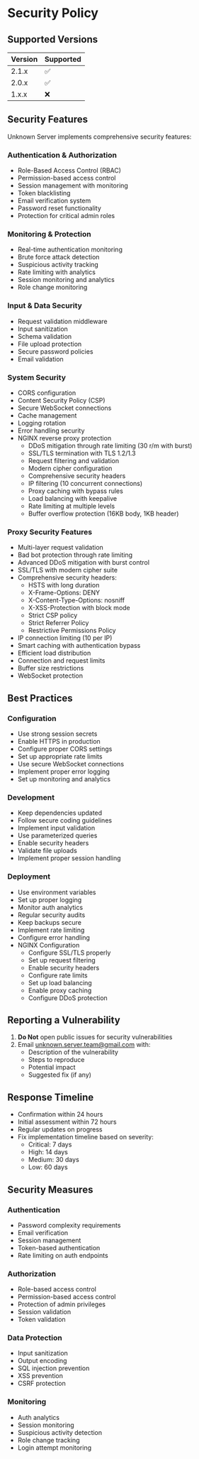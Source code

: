 # Security Policy

## Supported Versions

| Version | Supported          |
| ------- | ------------------ |
| 2.1.x   | :white_check_mark: |
| 2.0.x   | :white_check_mark: |
| 1.x.x   | :x:                |

## Security Features

Unknown Server implements comprehensive security features:

### Authentication & Authorization
- Role-Based Access Control (RBAC)
- Permission-based access control
- Session management with monitoring
- Token blacklisting
- Email verification system
- Password reset functionality
- Protection for critical admin roles

### Monitoring & Protection
- Real-time authentication monitoring
- Brute force attack detection
- Suspicious activity tracking
- Rate limiting with analytics
- Session monitoring and analytics
- Role change monitoring

### Input & Data Security
- Request validation middleware
- Input sanitization
- Schema validation
- File upload protection
- Secure password policies
- Email validation

### System Security
- CORS configuration
- Content Security Policy (CSP)
- Secure WebSocket connections
- Cache management
- Logging rotation
- Error handling security
- NGINX reverse proxy protection
  - DDoS mitigation through rate limiting (30 r/m with burst)
  - SSL/TLS termination with TLS 1.2/1.3
  - Request filtering and validation
  - Modern cipher configuration
  - Comprehensive security headers
  - IP filtering (10 concurrent connections)
  - Proxy caching with bypass rules
  - Load balancing with keepalive
  - Rate limiting at multiple levels
  - Buffer overflow protection (16KB body, 1KB header)

### Proxy Security Features
- Multi-layer request validation
- Bad bot protection through rate limiting
- Advanced DDoS mitigation with burst control
- SSL/TLS with modern cipher suite
- Comprehensive security headers:
  - HSTS with long duration
  - X-Frame-Options: DENY
  - X-Content-Type-Options: nosniff
  - X-XSS-Protection with block mode
  - Strict CSP policy
  - Strict Referrer Policy
  - Restrictive Permissions Policy
- IP connection limiting (10 per IP)
- Smart caching with authentication bypass
- Efficient load distribution
- Connection and request limits
- Buffer size restrictions
- WebSocket protection

## Best Practices

### Configuration
- Use strong session secrets
- Enable HTTPS in production
- Configure proper CORS settings
- Set up appropriate rate limits
- Use secure WebSocket connections
- Implement proper error logging
- Set up monitoring and analytics

### Development
- Keep dependencies updated
- Follow secure coding guidelines
- Implement input validation
- Use parameterized queries
- Enable security headers
- Validate file uploads
- Implement proper session handling

### Deployment
- Use environment variables
- Set up proper logging
- Monitor auth analytics
- Regular security audits
- Keep backups secure
- Implement rate limiting
- Configure error handling
- NGINX Configuration
  - Configure SSL/TLS properly
  - Set up request filtering
  - Enable security headers
  - Configure rate limits
  - Set up load balancing
  - Enable proxy caching
  - Configure DDoS protection

## Reporting a Vulnerability

1. **Do Not** open public issues for security vulnerabilities
2. Email unknown.server.team@gmail.com with:
   - Description of the vulnerability
   - Steps to reproduce
   - Potential impact
   - Suggested fix (if any)

## Response Timeline

- Confirmation within 24 hours
- Initial assessment within 72 hours
- Regular updates on progress
- Fix implementation timeline based on severity:
  - Critical: 7 days
  - High: 14 days
  - Medium: 30 days
  - Low: 60 days

## Security Measures

### Authentication
- Password complexity requirements
- Email verification
- Session management
- Token-based authentication
- Rate limiting on auth endpoints

### Authorization
- Role-based access control
- Permission-based access control
- Protection of admin privileges
- Session validation
- Token validation

### Data Protection
- Input sanitization
- Output encoding
- SQL injection prevention
- XSS prevention
- CSRF protection

### Monitoring
- Auth analytics
- Session monitoring
- Suspicious activity detection
- Role change tracking
- Login attempt monitoring